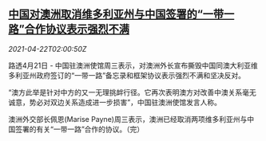 <!--1619058663000-->
[中国对澳洲取消维多利亚州与中国签署的“一带一路”合作协议表示强烈不满](https://cn.reuters.com/article/china-australia-bri-0421-wedn-idCNKBS2C905H)
------

<div><i>2021-04-22T02:00:50Z</i></div><p>路透4月21日 - 中国驻澳洲使馆周三表示，对澳洲外长宣布撕毁中国同澳大利亚维多利亚州政府签订的“一带一路”备忘录和框架协议表示强烈不满和坚决反对。</p><p>“澳方此举是针对中方的又一无理挑衅行径。它再次表明澳方对改善中澳关系毫无诚意，势必对双边关系造成进一步损害”，中国驻澳洲使馆发言人称。</p><p>澳洲外交部长佩恩(Marise Payne)周三表示，澳洲已经取消两项维多利亚州与中国签署的有关“一带一路”合作的协议。（完）</p>
